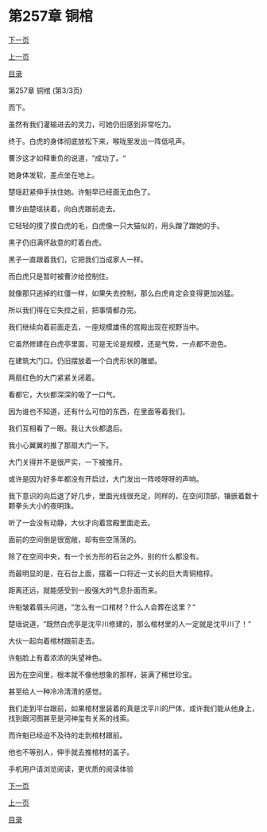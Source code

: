 <h1>第257章   铜棺</h1>
            <div><p><a href="./0771_%E7%AC%AC258%E7%AB%A0_%E7%94%9F%E4%B8%8D%E5%A6%82%E6%AD%BB.md">下一页</a></p><p><a href="./0769_%E7%AC%AC257%E7%AB%A0_%E9%93%9C%E6%A3%BA.md">上一页</a></p><p><a href="../">目录</a></p></div>
            <div><p>第257章   铜棺 (第3/3页)</p><p>而下。</p><p>虽然有我们灌输进去的灵力，可她仍旧感到非常吃力。</p><p>终于。白虎的身体彻底放松下来，喉咙里发出一阵低吼声。</p><p>曹汐这才如释重负的说道，“成功了。“</p><p>她身体发软，差点坐在地上。</p><p>楚瑶赶紧伸手扶住她。许魁早已经面无血色了。</p><p>曹汐由楚瑶扶着，向白虎跟前走去。</p><p>它轻轻的摸了摸白虎的毛，白虎像一只大猫似的，用头蹭了蹭她的手。</p><p>黑子仍旧满怀敌意的盯着白虎。</p><p>黑子一直跟着我们，它把我们当成家人一样。</p><p>而白虎只是暂时被曹汐给控制住。</p><p>就像那只逃掉的红僵一样，如果失去控制，那么白虎肯定会变得更加凶猛。</p><p>所以我们得在它失控之前，把事情都办完。</p><p>我们继续向着前面走去，一座规模雄伟的宫殿出现在视野当中。</p><p>它虽然修建在白虎亭里面，可是无论是规模，还是气势，一点都不逊色。</p><p>在建筑大门口。仍旧摆放着一个白虎形状的雕塑。</p><p>两扇红色的大门紧紧关闭着。</p><p>看都它，大伙都深深的吸了一口气。</p><p>因为谁也不知道，还有什么可怕的东西，在里面等着我们。</p><p>我们互相看了一眼。我让大伙都退后。</p><p>我小心翼翼的推了那扇大门一下。</p><p>大门关得并不是很严实，一下被推开。</p><p>或许是因为好多年都没有开启过，大门发出一阵吱呀呀的声响。</p><p>我下意识的向后退了好几步，里面光线很充足，同样的，在空间顶部，镶嵌着数十颗拳头大小的夜明珠。</p><p>听了一会没有动静，大伙才向着宫殿里面走去。</p><p>面前的空间倒是很宽敞，却有些空荡荡的。</p><p>除了在空间中央，有一个长方形的石台之外，别的什么都没有。</p><p>而最明显的是，在石台上面，摆着一口将近一丈长的巨大青铜棺椁。</p><p>距离还远，就能感受到一股强大的气息扑面而来。</p><p>许魁皱着眉头问道，“怎么有一口棺材？什么人会葬在这里？“</p><p>楚瑶说道，“既然白虎亭是沈平川修建的，那么棺材里的人一定就是沈平川了！“</p><p>大伙一起向着棺材跟前走去。</p><p>许魁脸上有着浓浓的失望神色。</p><p>因为在空间里，根本就不像他想象的那样，装满了稀世珍宝。</p><p>甚至给人一种冷冷清清的感觉。</p><p>我们走到平台跟前，如果棺材里装着的真是沈平川的尸体，或许我们能从他身上，找到跟河图甚至是河神玺有关系的线索。</p><p>而许魁已经迫不及待的走到棺材跟前。</p><p>他也不等别人，伸手就去推棺材的盖子。</p><p>手机用户请浏览阅读，更优质的阅读体验</p></div>
            <div><p><a href="./0771_%E7%AC%AC258%E7%AB%A0_%E7%94%9F%E4%B8%8D%E5%A6%82%E6%AD%BB.md">下一页</a></p><p><a href="./0769_%E7%AC%AC257%E7%AB%A0_%E9%93%9C%E6%A3%BA.md">上一页</a></p><p><a href="../">目录</a></p></div>